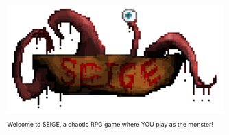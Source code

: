 ![alt text](https://github.com/VultureMeat359/SEIGE/blob/master/ReadMe%20Assets/README%20ART%20%231.png)


Welcome to SEIGE, a chaotic RPG game where YOU play as the monster!
